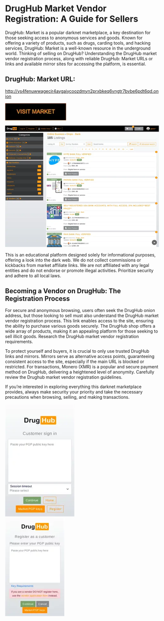 # DrugHub Market Vendor Registration: A Guide for Sellers

DrugHub: Market is a popular darknet marketplace, a key destination for those seeking access to anonymous services and goods. Known for offering a variety of products, such as drugs, carding tools, and hacking services, DrugHub: Market is a well-known resource in the underground world. Thinking of selling on DrugHub? Understanding the DrugHub market vendor registration process, along with reliable DrugHub: Market URLs or links and available mirror sites for accessing the platform, is essential.

## DrugHub: Market URL:

http://ys4fenuwwagecir4avgajycoozdmyn2prxbkeq6vngtr7bvbe6pdt6qd.onion

[<img src="/resources/shell.webp" width="200">](http://ys4fenuwwagecir4avgajycoozdmyn2prxbkeq6vngtr7bvbe6pdt6qd.onion)


<a href="http://ys4fenuwwagecir4avgajycoozdmyn2prxbkeq6vngtr7bvbe6pdt6qd.onion"><img src="/resources/browser.webp" alt="image" style="max-width: 100%;"><a>

This is an educational platform designed solely for informational purposes, offering a look into the dark web. We do not collect commissions or kickbacks from market affiliate links. We are not affiliated with any legal entities and do not endorse or promote illegal activities. Prioritize security and adhere to all local laws.

## Becoming a Vendor on DrugHub: The Registration Process

For secure and anonymous browsing, users often seek the DrugHub onion address, but those looking to sell must also understand the DrugHub market vendor registration process. This link enables access to the site, ensuring the ability to purchase various goods securely. The DrugHub shop offers a wide array of products, making it an appealing platform for those seeking to sell illicit goods. Research the DrugHub market vendor registration requirements.

To protect yourself and buyers, it is crucial to only use trusted DrugHub links and mirrors. Mirrors serve as alternative access points, guaranteeing consistent access to the site, especially if the main URL is blocked or restricted. For transactions, Monero (XMR) is a popular and secure payment method on DrugHub, delivering a heightened level of anonymity. Carefully review the Drughub market vendor registration guidelines.

If you’re interested in exploring everything this darknet marketplace provides, always make security your priority and take the necessary precautions when browsing, selling, and making transactions.


<a href="http://ys4fenuwwagecir4avgajycoozdmyn2prxbkeq6vngtr7bvbe6pdt6qd.onion"><img src="/resources/crop.webp" alt="image" style="max-width: 100%;"><a>  
<a href="http://ys4fenuwwagecir4avgajycoozdmyn2prxbkeq6vngtr7bvbe6pdt6qd.onion"><img src="/resources/ready.webp" alt="image" style="max-width: 100%;"><a>